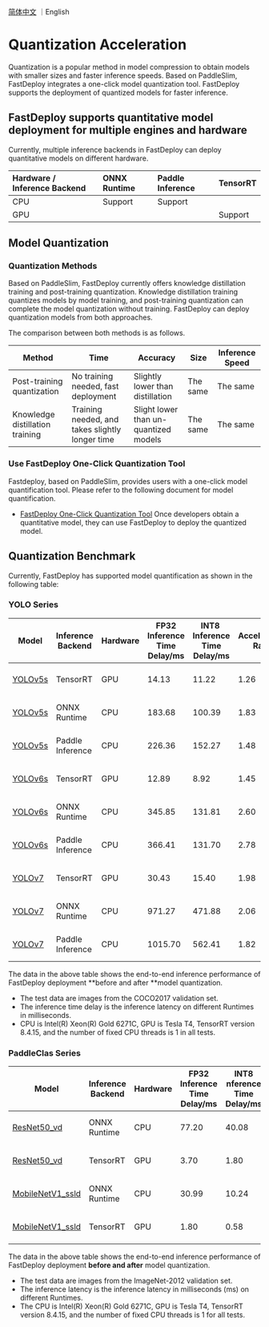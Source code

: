 [简体中文](../cn/quantize.md) ｜English 

# Quantization Acceleration

Quantization is a popular method in model compression to obtain models with smaller sizes and faster inference speeds.
Based on PaddleSlim, FastDeploy integrates a one-click model quantization tool. FastDeploy supports the deployment of quantized models for faster inference.

## FastDeploy supports quantitative model deployment for multiple engines and hardware

Currently, multiple inference backends in FastDeploy can deploy quantitative models on different hardware. 

| Hardware / Inference Backend | ONNX Runtime | Paddle Inference | TensorRT |
|:---------------------------- |:------------ |:---------------- |:-------- |
| CPU                          | Support      | Support          |          |
| GPU                          |              |                  | Support  |

## Model Quantization

### Quantization Methods

Based on PaddleSlim, FastDeploy currently offers knowledge distillation training and post-training quantization. Knowledge distillation training quantizes models by model training, and post-training quantization can complete the model quantization without training. FastDeploy can deploy quantization models from both approaches.

The comparison between both methods is as follows.

| Method                          | Time                                            | Accuracy                              | Size     | Inference Speed |
| ------------------------------- | ----------------------------------------------- | ------------------------------------- | -------- | --------------- |
| Post-training quantization      | No training needed, fast deployment             | Slightly lower than distillation      | The same | The same        |
| Knowledge distillation training | Training needed, and takes slightly longer time | Slight lower than un-quantized models | The same | The same        |

### Use FastDeploy One-Click Quantization Tool

Fastdeploy, based on PaddleSlim, provides users with a one-click model quantification tool. Please refer to the following document for model quantification.

- [FastDeploy One-Click Quantization Tool](../../tools/quantization/)
  Once developers obtain a quantitative model, they can use FastDeploy to deploy the quantized model.

## Quantization Benchmark

Currently, FastDeploy has supported model quantification as shown in the following table:

### YOLO  Series

| Model                                                       | Inference Backend | Hardware | FP32 Inference Time Delay/ms | INT8  Inference Time Delay/ms | Acceleration Ratio | FP32 mAP | INT8 mAP | Method                 |
| ----------------------------------------------------------- | ----------------- | -------- | ---------------------------- | ----------------------------- | ------------------ | -------- | -------- | ---------------------- |
| [YOLOv5s](../../examples/vision/detection/yolov5/quantize/)             | TensorRT         |    GPU    |  14.13        |  11.22      |      1.26         | 37.6  | 36.6 | Knowledge Distillation training |
| [YOLOv5s](../../examples/vision/detection/yolov5/quantize/)              | ONNX Runtime     |    CPU    |  183.68       |    100.39   |      1.83         | 37.6  | 33.1 | Knowledge Distillation training |
| [YOLOv5s](../../examples/vision/detection/yolov5/quantize/)              | Paddle Inference  |    CPU    |      226.36   |   152.27     |      1.48         |37.6 | 36.8 | Knowledge Distillation training |
| [YOLOv6s](../../examples/vision/detection/yolov6/quantize/)            | TensorRT         |    GPU    |       12.89        |   8.92          |  1.45             | 42.5 | 40.6| Knowledge Distillation training |
| [YOLOv6s](../../examples/vision/detection/yolov6/quantize/)            | ONNX Runtime     |    CPU    |   345.85            |  131.81           |      2.60         |42.5| 36.1| Knowledge Distillation training |
| [YOLOv6s](../../examples/vision/detection/yolov6/quantize/)             | Paddle Inference  |    CPU    |         366.41      |    131.70         |     2.78          |42.5| 41.2| Knowledge Distillation training |
| [YOLOv7](../../examples/vision/detection/yolov7/quantize/)            | TensorRT          |    GPU    |     30.43          |      15.40       |       1.98        | 51.1| 50.8| Knowledge Distillation training |
| [YOLOv7](../../examples/vision/detection/yolov7/quantize/)             | ONNX Runtime     |    CPU    |     971.27          |  471.88           |  2.06             | 51.1 | 42.5| Knowledge Distillation training |
| [YOLOv7](../../examples/vision/detection/yolov7/quantize/)             | Paddle Inference  |    CPU    |          1015.70     |      562.41       |    1.82           |51.1 | 46.3| Knowledge Distillation training |


The data in the above table shows the end-to-end inference performance of FastDeploy deployment **before and after **model quantization.

- The test data are images from the COCO2017 validation set.
- The inference time delay is the inference latency on different Runtimes in milliseconds.
- CPU is Intel(R) Xeon(R) Gold 6271C, GPU is Tesla T4, TensorRT version 8.4.15, and the number of fixed CPU threads is 1 in all tests.

### PaddleClas Series

| Model                                                                         | Inference Backend | Hardware | FP32 Inference Time Delay/ms | INT8 nference Time Delay/ms | Acceleration Ratio | FP32 Top1 | INT8 Top1 | MEthod                     |
| ----------------------------------------------------------------------------- | ----------------- | -------- | ---------------------------- | --------------------------- | ------------------ | --------- | --------- | -------------------------- |
| [ResNet50_vd](../../examples/vision/classification/paddleclas/quantize/)      | ONNX Runtime      | CPU      | 77.20                        | 40.08                       | 1.93               | 79.12     | 78.87     | Post-training quantization |
| [ResNet50_vd](../../examples/vision/classification/paddleclas/quantize/)      | TensorRT          | GPU      | 3.70                         | 1.80                        | 2.06               | 79.12     | 79.06     | Post-training quantization |
| [MobileNetV1_ssld](../../examples/vision/classification/paddleclas/quantize/) | ONNX Runtime      | CPU      | 30.99                        | 10.24                       | 3.03               | 77.89     | 75.09     | Post-training quantization |
| [MobileNetV1_ssld](../../examples/vision/classification/paddleclas/quantize/) | TensorRT          | GPU      | 1.80                         | 0.58                        | 3.10               | 77.89     | 76.86     | Post-training quantization |



The data in the above table shows the end-to-end inference performance of FastDeploy deployment **before and after** model quantization.

- The test data are images from the ImageNet-2012 validation set.
- The inference latency is the inference latency in milliseconds (ms) on different Runtimes.
- The CPU is Intel(R) Xeon(R) Gold 6271C, GPU is Tesla T4, TensorRT version 8.4.15, and the number of fixed CPU threads is 1 for all tests.
